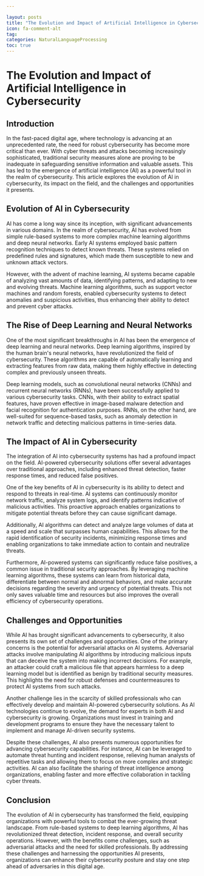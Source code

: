 ```yaml
---

layout: posts
title: "The Evolution and Impact of Artificial Intelligence in Cybersecurity"
icon: fa-comment-alt
tag:      
categories: NaturalLanguageProcessing
toc: true
---
```




# The Evolution and Impact of Artificial Intelligence in Cybersecurity

## Introduction

In the fast-paced digital age, where technology is advancing at an unprecedented rate, the need for robust cybersecurity has become more critical than ever. With cyber threats and attacks becoming increasingly sophisticated, traditional security measures alone are proving to be inadequate in safeguarding sensitive information and valuable assets. This has led to the emergence of artificial intelligence (AI) as a powerful tool in the realm of cybersecurity. This article explores the evolution of AI in cybersecurity, its impact on the field, and the challenges and opportunities it presents.

## Evolution of AI in Cybersecurity

AI has come a long way since its inception, with significant advancements in various domains. In the realm of cybersecurity, AI has evolved from simple rule-based systems to more complex machine learning algorithms and deep neural networks. Early AI systems employed basic pattern recognition techniques to detect known threats. These systems relied on predefined rules and signatures, which made them susceptible to new and unknown attack vectors.

However, with the advent of machine learning, AI systems became capable of analyzing vast amounts of data, identifying patterns, and adapting to new and evolving threats. Machine learning algorithms, such as support vector machines and random forests, enabled cybersecurity systems to detect anomalies and suspicious activities, thus enhancing their ability to detect and prevent cyber attacks.

## The Rise of Deep Learning and Neural Networks

One of the most significant breakthroughs in AI has been the emergence of deep learning and neural networks. Deep learning algorithms, inspired by the human brain's neural networks, have revolutionized the field of cybersecurity. These algorithms are capable of automatically learning and extracting features from raw data, making them highly effective in detecting complex and previously unseen threats.

Deep learning models, such as convolutional neural networks (CNNs) and recurrent neural networks (RNNs), have been successfully applied to various cybersecurity tasks. CNNs, with their ability to extract spatial features, have proven effective in image-based malware detection and facial recognition for authentication purposes. RNNs, on the other hand, are well-suited for sequence-based tasks, such as anomaly detection in network traffic and detecting malicious patterns in time-series data.

## The Impact of AI in Cybersecurity

The integration of AI into cybersecurity systems has had a profound impact on the field. AI-powered cybersecurity solutions offer several advantages over traditional approaches, including enhanced threat detection, faster response times, and reduced false positives.

One of the key benefits of AI in cybersecurity is its ability to detect and respond to threats in real-time. AI systems can continuously monitor network traffic, analyze system logs, and identify patterns indicative of malicious activities. This proactive approach enables organizations to mitigate potential threats before they can cause significant damage.

Additionally, AI algorithms can detect and analyze large volumes of data at a speed and scale that surpasses human capabilities. This allows for the rapid identification of security incidents, minimizing response times and enabling organizations to take immediate action to contain and neutralize threats.

Furthermore, AI-powered systems can significantly reduce false positives, a common issue in traditional security approaches. By leveraging machine learning algorithms, these systems can learn from historical data, differentiate between normal and abnormal behaviors, and make accurate decisions regarding the severity and urgency of potential threats. This not only saves valuable time and resources but also improves the overall efficiency of cybersecurity operations.

## Challenges and Opportunities

While AI has brought significant advancements to cybersecurity, it also presents its own set of challenges and opportunities. One of the primary concerns is the potential for adversarial attacks on AI systems. Adversarial attacks involve manipulating AI algorithms by introducing malicious inputs that can deceive the system into making incorrect decisions. For example, an attacker could craft a malicious file that appears harmless to a deep learning model but is identified as benign by traditional security measures. This highlights the need for robust defenses and countermeasures to protect AI systems from such attacks.

Another challenge lies in the scarcity of skilled professionals who can effectively develop and maintain AI-powered cybersecurity solutions. As AI technologies continue to evolve, the demand for experts in both AI and cybersecurity is growing. Organizations must invest in training and development programs to ensure they have the necessary talent to implement and manage AI-driven security systems.

Despite these challenges, AI also presents numerous opportunities for advancing cybersecurity capabilities. For instance, AI can be leveraged to automate threat hunting and incident response, relieving human analysts of repetitive tasks and allowing them to focus on more complex and strategic activities. AI can also facilitate the sharing of threat intelligence among organizations, enabling faster and more effective collaboration in tackling cyber threats.

## Conclusion

The evolution of AI in cybersecurity has transformed the field, equipping organizations with powerful tools to combat the ever-growing threat landscape. From rule-based systems to deep learning algorithms, AI has revolutionized threat detection, incident response, and overall security operations. However, with the benefits come challenges, such as adversarial attacks and the need for skilled professionals. By addressing these challenges and harnessing the opportunities AI presents, organizations can enhance their cybersecurity posture and stay one step ahead of adversaries in this digital age.